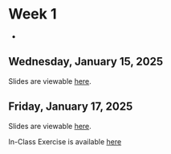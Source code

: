# Week 1
-

## Wednesday, January 15, 2025

Slides are viewable [here](day_0.ipynb).


## Friday, January 17, 2025

Slides are viewable [here](day_1.ipynb).

In-Class Exercise is available [here](../../assignments/ica1.ipynb)